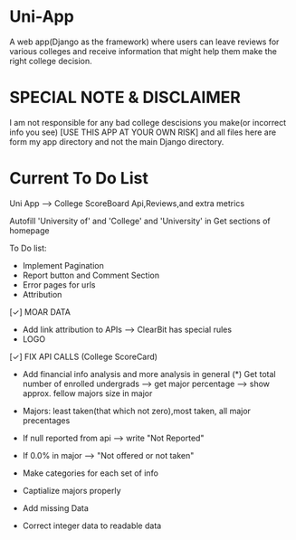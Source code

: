# Uni-App
A web app(Django as the framework) where users can leave reviews for various colleges and receive information that might help them make the right college decision.


# SPECIAL NOTE & DISCLAIMER
I am not responsible for any bad college descisions you make(or incorrect info you see) [USE THIS APP AT YOUR OWN RISK] and all files here are form my app directory and not the main Django directory.

# Current To Do List

Uni App --> College ScoreBoard Api,Reviews,and extra metrics

Autofill 'University of' and 'College' and 'University' in Get sections of homepage

To Do list:

* Implement Pagination
* Report button and Comment Section
* Error pages for urls
* Attribution

[✓] MOAR DATA
* Add link attribution to APIs --> ClearBit has special rules
* LOGO

[✓] FIX API CALLS (College ScoreCard)
* Add financial info analysis and more analysis in general
	(*) Get total number of enrolled undergrads --> get major percentage --> show approx. fellow majors size in major 

* Majors: least taken(that which not zero),most taken, all major precentages
* If null reported from api --> write "Not Reported"
* If 0.0% in major --> "Not offered or not taken"
* Make categories for each set of info
* Captialize majors properly
* Add missing Data
* Correct integer data to readable data
